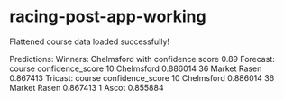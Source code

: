 # racing-post-app-working

Flattened course data loaded successfully!

Predictions:
Winners: Chelmsford with confidence score 0.89
Forecast:           course  confidence_score
10    Chelmsford          0.886014
36  Market Rasen          0.867413
Tricast:           course  confidence_score
10    Chelmsford          0.886014
36  Market Rasen          0.867413
1          Ascot          0.855884
